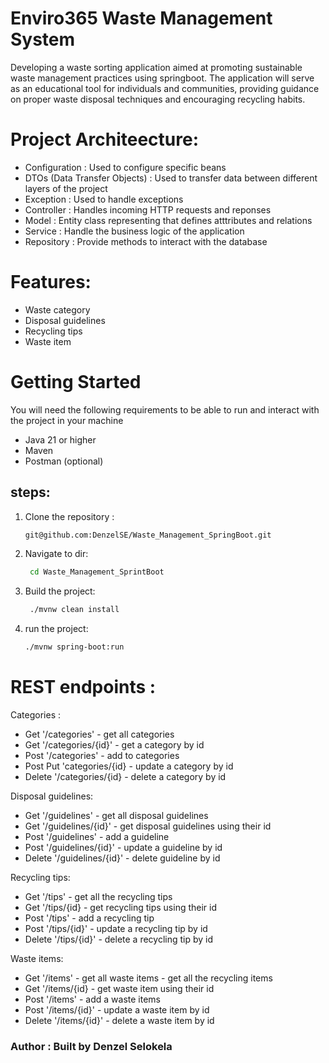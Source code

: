 # Enviro365 Waste Management System

Developing a waste sorting application aimed at promoting sustainable waste management practices using springboot. The application will serve as an educational tool for individuals and communities, providing guidance on proper waste disposal techniques and encouraging recycling habits.

# Project Architeecture:
  - Configuration : Used to configure specific beans
  - DTOs  (Data Transfer Objects) : Used to transfer data between different layers of the project
  - Exception : Used to handle exceptions
  - Controller : Handles incoming HTTP requests and reponses
  - Model : Entity class representing that defines atttributes and relations
  - Service : Handle the business logic of the application
  - Repository : Provide methods to interact with the database

# Features:
  - Waste category 
  - Disposal guidelines
  - Recycling tips
  - Waste item

# Getting Started
You will need the following requirements to be able to run and interact with the project in your machine
  - Java 21 or higher
  - Maven
  - Postman (optional)
## steps: 
  1. Clone the repository :
      
     ```bash
     git@github.com:DenzelSE/Waste_Management_SpringBoot.git
     ```
  2. Navigate to dir:

     ```bash
      cd Waste_Management_SprintBoot
      ```
  3.  Build the project:
       
      ``` bash
       ./mvnw clean install
      ```
  5.   run the project: 
       ```bash
       ./mvnw spring-boot:run

# REST endpoints :
Categories : 
  - Get '/categories' - get all categories
  - Get '/categories/{id}' - get a category by id
  - Post '/categories' - add to categories
  - Post Put 'categories/{id} - update a category by id
  - Delete '/categories/{id} - delete a category by id

Disposal guidelines:
  - Get '/guidelines' - get all disposal guidelines
  - Get '/guidelines/{id}' - get disposal guidelines using their id
  - Post '/guidelines' - add a guideline
  - Post '/guidelines/{id}' - update a guideline by id
  - Delete '/guidelines/{id}' - delete guideline by id

Recycling tips:
  - Get '/tips' - get all the recycling tips
  - Get '/tips/{id} - get recycling tips using their id
  - Post '/tips' - add a recycling tip 
  - Post '/tips/{id}' - update a recycling tip by id
  - Delete '/tips/{id}' - delete a recycling tip by id

Waste items: 
  - Get '/items' - get all waste items - get all the recycling items
  - Get '/items/{id} - get waste item using their id
  - Post '/items' - add a waste items 
  - Post '/items/{id}' - update a waste item by id
  - Delete '/items/{id}' - delete a waste item by id

### Author : Built by Denzel Selokela 
